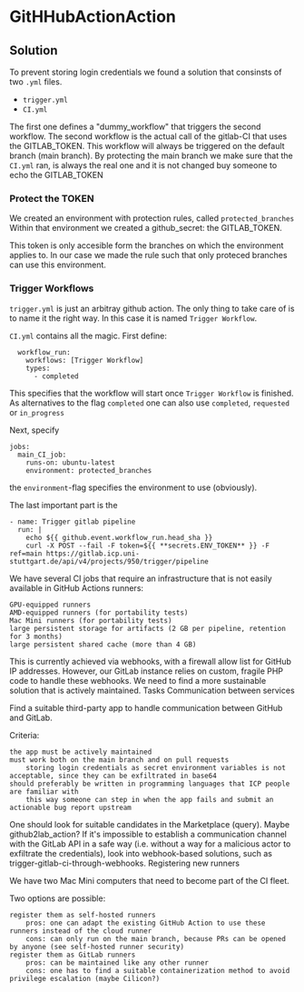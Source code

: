 # GitHHubActionAction

## Solution 
To prevent storing login credentials we found a solution that consinsts of two ```.yml``` files. 
- ```trigger.yml```
- ```CI.yml```

The first one defines a "dummy_workflow" that triggers the second workflow. 
The second workflow is the actual call of the gitlab-CI that uses the GITLAB_TOKEN.
This workflow will always be triggered on the default branch (main branch). 
By protecting the main branch we make sure that the ```CI.yml``` ran, is always the real one and it is not changed buy someone to echo the GITLAB_TOKEN

### Protect the TOKEN 
We created an environment with protection rules, called ```protected_branches```
Within that environment we created a github_secret: the GITLAB_TOKEN. 

This token is only accesible form the branches on which the environment applies to. 
In our case we made the rule such that only proteced branches can use this environment. 

### Trigger Workflows
```trigger.yml``` is just an arbitray github action. The only thing to take care of is to name it the right way. In this case it is named ```Trigger Workflow```. 

```CI.yml``` contains all the magic.
First define:
```
  workflow_run: 
    workflows: [Trigger Workflow]
    types: 
      - completed
```
This specifies that the workflow will start once ```Trigger Workflow``` is finished. As alternatives to the flag ```completed``` one can also use  ```completed```, ```requested``` or ```in_progress```

Next, specify 
```
jobs:
  main_CI_job:
    runs-on: ubuntu-latest
    environment: protected_branches
```
the ```environment```-flag specifies the environment to use (obviously). 

The last important part is the 
```
- name: Trigger gitlab pipeline
  run: |
    echo ${{ github.event.workflow_run.head_sha }}
    curl -X POST --fail -F token=${{ **secrets.ENV_TOKEN** }} -F ref=main https://gitlab.icp.uni-stuttgart.de/api/v4/projects/950/trigger/pipeline
```





We have several CI jobs that require an infrastructure that is not easily available in GitHub Actions runners:

    GPU-equipped runners
    AMD-equipped runners (for portability tests)
    Mac Mini runners (for portability tests)
    large persistent storage for artifacts (2 GB per pipeline, retention for 3 months)
    large persistent shared cache (more than 4 GB)

This is currently achieved via webhooks, with a firewall allow list for GitHub IP addresses. However, our GitLab instance relies on custom, fragile PHP code to handle these webhooks. We need to find a more sustainable solution that is actively maintained.
Tasks
Communication between services

Find a suitable third-party app to handle communication between GitHub and GitLab.

Criteria:

    the app must be actively maintained
    must work both on the main branch and on pull requests
        storing login credentials as secret environment variables is not acceptable, since they can be exfiltrated in base64
    should preferably be written in programming languages that ICP people are familiar with
        this way someone can step in when the app fails and submit an actionable bug report upstream

One should look for suitable candidates in the Marketplace (query). Maybe github2lab_action? If it's impossible to establish a communication channel with the GitLab API in a safe way (i.e. without a way for a malicious actor to exfiltrate the credentials), look into webhook-based solutions, such as trigger-gitlab-ci-through-webhooks.
Registering new runners

We have two Mac Mini computers that need to become part of the CI fleet.

Two options are possible:

    register them as self-hosted runners
        pros: one can adapt the existing GitHub Action to use these runners instead of the cloud runner
        cons: can only run on the main branch, because PRs can be opened by anyone (see self-hosted runner security)
    register them as GitLab runners
        pros: can be maintained like any other runner
        cons: one has to find a suitable containerization method to avoid privilege escalation (maybe Cilicon?)
